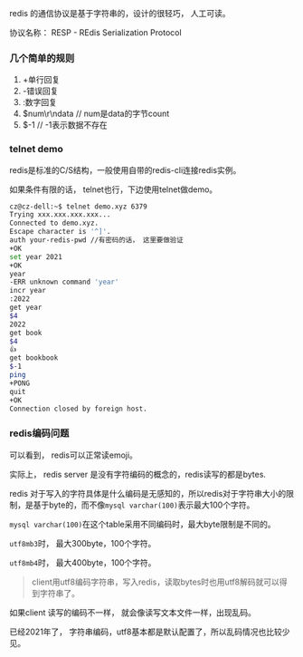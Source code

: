 redis 的通信协议是基于字符串的，设计的很轻巧， 人工可读。

协议名称： RESP - REdis Serialization Protocol


### 几个简单的规则
1. +单行回复
2. -错误回复
3. :数字回复
4. $num\r\ndata // num是data的字节count
5. $-1  // -1表示数据不存在

### telnet demo

redis是标准的C/S结构，一般使用自带的redis-cli连接redis实例。

如果条件有限的话， telnet也行，下边使用telnet做demo。

``` bash
cz@cz-dell:~$ telnet demo.xyz 6379
Trying xxx.xxx.xxx.xxx...
Connected to demo.xyz.
Escape character is '^]'.
auth your-redis-pwd //有密码的话， 这里要做验证
+OK
set year 2021
+OK
year
-ERR unknown command 'year'
incr year
:2022
get year
$4
2022
get book
$4
👍
get bookbook
$-1
ping
+PONG
quit
+OK
Connection closed by foreign host.
```

### redis编码问题

可以看到， redis可以正常读emoji。

实际上， redis server 是没有字符编码的概念的，redis读写的都是bytes.

redis 对于写入的字符具体是什么编码是无感知的，所以redis对于字符串大小的限制，是基于byte的，而不像`mysql varchar(100)`表示最大100个字符。

`mysql varchar(100)`在这个table采用不同编码时，最大byte限制是不同的。

`utf8mb3`时， 最大300byte，100个字符。

`utf8mb4`时， 最大400byte，100个字符。

> client用utf8编码字符串，写入redis，读取bytes时也用utf8解码就可以得到字符串了。

如果client 读写的编码不一样， 就会像读写文本文件一样，出现乱码。

已经2021年了， 字符串编码，utf8基本都是默认配置了，所以乱码情况也比较少见。
